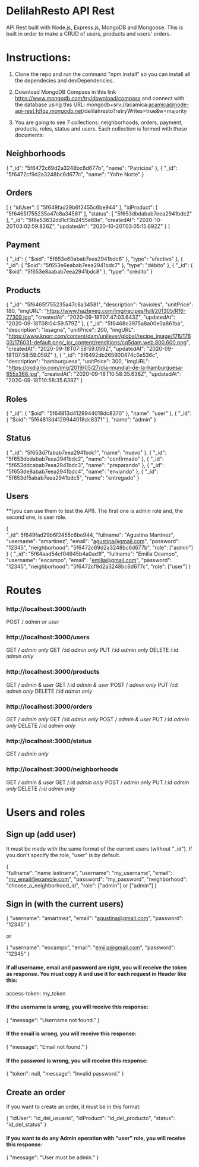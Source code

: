 # DelilahResto API Rest
API Rest built with Node.js, Express.js, MongoDB and Mongoose. This is built in order to make a CRUD of users, products and users' orders.

# Instructions:

1.  Clone the repo and run the command "npm install" so you can install all the dependecies and devDependencies.

2.  Download MongoDB Compass in this link https://www.mongodb.com/try/download/compass and connect with the database using this URL: mongodb+srv://acamica:acamica@node-api-rest.fdfqz.mongodb.net/delilahresto?retryWrites=true&w=majority

3. You are going to see 7 collections: neighborhoods, orders, payment, products, roles, status and users. Each collection is formed with these documents:


## Neighborhoods

{
    "_id": "5f6472c69d2a3248bc6d677b",
    "name": "Patricios"
},
{
    "_id": "5f6472cf9d2a3248bc6d677c",
    "name": "Yofre Norte"
}


## Orders

[
  {
    "idUser": [
      "5f649fad29b6f2455c6be944"
    ],
    "idProduct": [
      "5f6465f755235a47c8a34581"
    ],
    "status": [
      "5f653dbdabab7eea2941bdc2"
    ],
    "_id": "5f8e53632dd1cf3b2455e68e",
    "createdAt": "2020-10-20T03:02:59.826Z",
    "updatedAt": "2020-10-20T03:05:15.692Z"
  }
]


## Payment

{
    "_id": {
        "$oid": "5f653e60abab7eea2941bdc6"
    },
    "type": "efectivo"
},
{
    "_id": {
        "$oid": "5f653e6eabab7eea2941bdc7"
    },
    "type": "débito"
},
{
    "_id": {
        "$oid": "5f653e8aabab7eea2941bdc8"
    },
    "type": "crédito"
}


## Products

{
    "_id": "5f6465f755235a47c8a34581",
    "description": "ravioles",
    "unitPrice": 180,
    "imgURL": "https://www.hazteveg.com/img/recipes/full/201305/R16-77309.jpg",
    "createdAt": "2020-09-18T07:47:03.643Z",
    "updatedAt": "2020-09-18T08:04:59.579Z"
},
{
    "_id": "5f6468c3975a8a00e0a861ba",
    "description": "lasagna",
    "unitPrice": 200,
    "imgURL": "https://www.knorr.com/content/dam/unilever/global/recipe_image/176/17603/176031-default.png/_jcr_content/renditions/cq5dam.web.800.600.png",
    "createdAt": "2020-09-18T07:58:59.059Z",
    "updatedAt": "2020-09-18T07:58:59.059Z"
},
{
    "_id": "5f6492db265900474c0e536c",
    "description": "hamburguesa",
    "unitPrice": 300,
    "imgURL": "https://okdiario.com/img/2019/05/27/dia-mundial-de-la-hamburguesa-655x368.jpg",
    "createdAt": "2020-09-18T10:58:35.638Z",
    "updatedAt": "2020-09-18T10:58:35.638Z"
}


## Roles

{
    "_id": {
        "$oid": "5f64813d4129944018dc8370"
    },
    "name": "user"
},
{
    "_id": {
        "$oid": "5f64813d4129944018dc8371"
    },
    "name": "admin"
}


## Status

{
    "_id": "5f653d7fabab7eea2941bdc1",
    "name": "nuevo"
},
{
    "_id": "5f653dbdabab7eea2941bdc2",
    "name": "confirmado"
},
{
    "_id": "5f653ddcabab7eea2941bdc3",
    "name": "preparando"
},
{
    "_id": "5f653de8abab7eea2941bdc4",
    "name": "enviando"
},
{
    "_id": "5f653df5abab7eea2941bdc5",
    "name": "entregado"
}


## Users
**(you can use them to test the API). The first one is admin role and, the second one, is user role.

{	
	“_id”: 5f649fad29b6f2455c6be944,
	"fullname": "Agustina Martinez",
	"username": "amartinez",
	"email": "agustina@gmail.com",
	"password": "12345",
	"neighborhood": "5f6472c69d2a3248bc6d677b",
	"role": ["admin"]
}
{
	"_id": "5f64aad54cf04945b4a0ad1f",
	"fullname": "Emilia Ocampo",
	"username": "eocampo",
	"email": "emilia@gmail.com",
	"password": "12345",
	"neighborhood": "5f6472cf9d2a3248bc6d677c",
	"role": ["user"]
}


# Routes

### http://localhost:3000/auth

POST / *admin or user*

### http://localhost:3000/users

GET / *admin only*
GET /:id *admin only*
PUT /:id *admin only*
DELETE /:id *admin only*

### http://localhost:3000/products

GET / *admin & user*
GET /:id *admin & user*
POST / *admin only*
PUT /:id *admin only*
DELETE /:id *admin only*

### http://localhost:3000/orders

GET / *admin only*
GET /:id *admin only*
POST / *admin & user*
PUT /:id *admin only*
DELETE /:id *admin only*

### http://localhost:3000/status

GET / *admin only*

### http://localhost:3000/neighborhoods

GET / *admin & user*
GET /:id *admin only*
POST / *admin only*
PUT /:id *admin only*
DELETE /:id *admin only*


# Users and roles

## Sign up (add user)

It must be made with the same format of the current users (without "_id"). If you don't specify the role, "user" is by default.

{	
	"fullname": "name lastname",
	"username": "my_username",
	"email": "my_email@example.com",
	"password": "my_password",
	"neighborhood": "choose_a_neighborhood_id",
	"role": ["admin"] or ["admin"]
}

## Sign in (with the current users)

{
	"username": "amartinez",
	"email": "agustina@gmail.com",
	"password": "12345"
}

or

{
	"username": "eocampo",
	"email": "emilia@gmail.com",
	"password": "12345"
}

#### If all username, email and password are right, you will receive the token as response. You must copy it and use it for each request in Header like this:

access-token: my_token

#### If the username is wrong, you will receive this response:

{
  "message": "Username not found."
}

#### If the email is wrong, you will receive this response:

{
  "message": "Email not found."
}

#### If the password is wrong, you will receive this response:

{
  "token": null,
  "message": "Invalid password."
}


## Create an order

If you want to create an order, it must be in this format:

{
	"idUser": "id_del_usuario",
	"idProduct": "id_del_producto",
	"status": "id_del_status"
}


#### If you want to do any Admin operation with "user" role, you will receive this response:

{
  "message": "User must be admin."
}